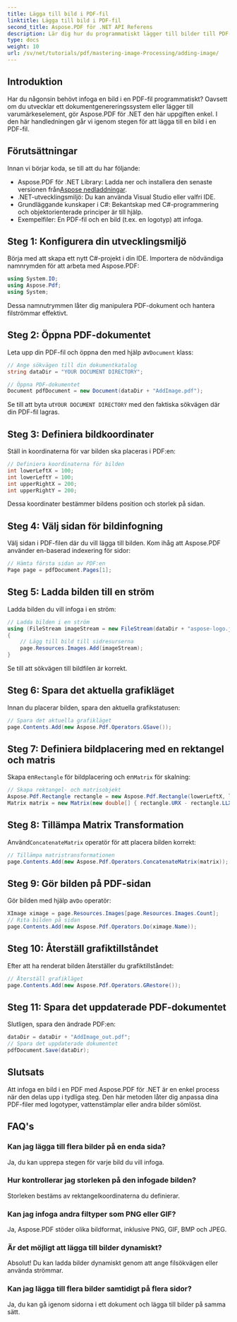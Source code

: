 ```yaml
---
title: Lägga till bild i PDF-fil
linktitle: Lägga till bild i PDF-fil
second_title: Aspose.PDF för .NET API Referens
description: Lär dig hur du programmatiskt lägger till bilder till PDF-filer med Aspose.PDF för .NET. Denna omfattande handledning täcker varje steg, från att ställa in din miljö till att rendera bilder på specifika sidor.
type: docs
weight: 10
url: /sv/net/tutorials/pdf/mastering-image-Processing/adding-image/
---
```

## Introduktion

Har du någonsin behövt infoga en bild i en PDF-fil programmatiskt? Oavsett om du utvecklar ett dokumentgenereringssystem eller lägger till varumärkeselement, gör Aspose.PDF för .NET den här uppgiften enkel. I den här handledningen går vi igenom stegen för att lägga till en bild i en PDF-fil.

## Förutsättningar

Innan vi börjar koda, se till att du har följande:

-  Aspose.PDF för .NET Library: Ladda ner och installera den senaste versionen från[Aspose nedladdningar](https://releases.aspose.com/pdf/net/).
- .NET-utvecklingsmiljö: Du kan använda Visual Studio eller valfri IDE.
- Grundläggande kunskaper i C#: Bekantskap med C#-programmering och objektorienterade principer är till hjälp.
- Exempelfiler: En PDF-fil och en bild (t.ex. en logotyp) att infoga.

## Steg 1: Konfigurera din utvecklingsmiljö

Börja med att skapa ett nytt C#-projekt i din IDE. Importera de nödvändiga namnrymden för att arbeta med Aspose.PDF:

```csharp
using System.IO;
using Aspose.Pdf;
using System;
```

Dessa namnutrymmen låter dig manipulera PDF-dokument och hantera filströmmar effektivt.

## Steg 2: Öppna PDF-dokumentet

 Leta upp din PDF-fil och öppna den med hjälp av`Document` klass:

```csharp
// Ange sökvägen till din dokumentkatalog
string dataDir = "YOUR DOCUMENT DIRECTORY";

// Öppna PDF-dokumentet
Document pdfDocument = new Document(dataDir + "AddImage.pdf");
```

 Se till att byta ut`YOUR DOCUMENT DIRECTORY` med den faktiska sökvägen där din PDF-fil lagras.

## Steg 3: Definiera bildkoordinater

Ställ in koordinaterna för var bilden ska placeras i PDF:en:

```csharp
// Definiera koordinaterna för bilden
int lowerLeftX = 100;
int lowerLeftY = 100;
int upperRightX = 200;
int upperRightY = 200;
```

Dessa koordinater bestämmer bildens position och storlek på sidan.

## Steg 4: Välj sidan för bildinfogning

Välj sidan i PDF-filen där du vill lägga till bilden. Kom ihåg att Aspose.PDF använder en-baserad indexering för sidor:

```csharp
// Hämta första sidan av PDF:en
Page page = pdfDocument.Pages[1];
```

## Steg 5: Ladda bilden till en ström

Ladda bilden du vill infoga i en ström:

```csharp
// Ladda bilden i en ström
using (FileStream imageStream = new FileStream(dataDir + "aspose-logo.jpg", FileMode.Open))
{
    // Lägg till bild till sidresurserna
    page.Resources.Images.Add(imageStream);
}
```

Se till att sökvägen till bildfilen är korrekt.

## Steg 6: Spara det aktuella grafikläget

Innan du placerar bilden, spara den aktuella grafikstatusen:

```csharp
// Spara det aktuella grafikläget
page.Contents.Add(new Aspose.Pdf.Operators.GSave());
```

## Steg 7: Definiera bildplacering med en rektangel och matris

 Skapa en`Rectangle` för bildplacering och en`Matrix` för skalning:

```csharp
// Skapa rektangel- och matrisobjekt
Aspose.Pdf.Rectangle rectangle = new Aspose.Pdf.Rectangle(lowerLeftX, lowerLeftY, upperRightX, upperRightY);
Matrix matrix = new Matrix(new double[] { rectangle.URX - rectangle.LLX, 0, 0, rectangle.URY - rectangle.LLY, rectangle.LLX, rectangle.LLY });
```

## Steg 8: Tillämpa Matrix Transformation

 Använd`ConcatenateMatrix` operatör för att placera bilden korrekt:

```csharp
// Tillämpa matristransformationen
page.Contents.Add(new Aspose.Pdf.Operators.ConcatenateMatrix(matrix));
```

## Steg 9: Gör bilden på PDF-sidan

 Gör bilden med hjälp av`Do` operatör:

```csharp
XImage ximage = page.Resources.Images[page.Resources.Images.Count];
// Rita bilden på sidan
page.Contents.Add(new Aspose.Pdf.Operators.Do(ximage.Name));
```

## Steg 10: Återställ grafiktillståndet

Efter att ha renderat bilden återställer du grafiktillståndet:

```csharp
// Återställ grafikläget
page.Contents.Add(new Aspose.Pdf.Operators.GRestore());
```

## Steg 11: Spara det uppdaterade PDF-dokumentet

Slutligen, spara den ändrade PDF:en:

```csharp
dataDir = dataDir + "AddImage_out.pdf";
// Spara det uppdaterade dokumentet
pdfDocument.Save(dataDir);
```

## Slutsats

Att infoga en bild i en PDF med Aspose.PDF för .NET är en enkel process när den delas upp i tydliga steg. Den här metoden låter dig anpassa dina PDF-filer med logotyper, vattenstämplar eller andra bilder sömlöst.

## FAQ's

### Kan jag lägga till flera bilder på en enda sida?
Ja, du kan upprepa stegen för varje bild du vill infoga.

### Hur kontrollerar jag storleken på den infogade bilden?
Storleken bestäms av rektangelkoordinaterna du definierar.

### Kan jag infoga andra filtyper som PNG eller GIF?
Ja, Aspose.PDF stöder olika bildformat, inklusive PNG, GIF, BMP och JPEG.

### Är det möjligt att lägga till bilder dynamiskt?
Absolut! Du kan ladda bilder dynamiskt genom att ange filsökvägen eller använda strömmar.

### Kan jag lägga till flera bilder samtidigt på flera sidor?
Ja, du kan gå igenom sidorna i ett dokument och lägga till bilder på samma sätt.